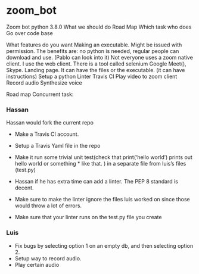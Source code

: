 # zoom_bot
Zoom bot 
python 3.8.0
What we should do
Road Map
Which task who does
Go over code base

What features do you want
Making an executable. Might be issued with permission. The benefits are: no python is needed, regular people can download and use. (Pablo can look into it)
Not everyone uses a zoom native client. I use the web client. There is a tool called selenium
Google Meet(), Skype. 
Landing page. It can have the files or the executable. (it can have instructions)
Setup a python Linter
Travis CI
Play video to zoom client
Record audio
Synthesize voice

Road map
Concurrent task:<br>
### Hassan<br>
Hassan would fork the current repo<br>
* Make a Travis CI account. <br>
* Setup a Travis Yaml file in the repo<br>
* Make it run some trivial unit test(check that print(‘hello world’) prints out hello world or something * like that. ) in a separate file from luis’s files (test.py)<br>

* Hassan if he has extra time can add a linter.  The PEP 8 standard is decent.
* Make sure to make the linter ignore the files luis worked on since those would throw a lot of errors.
* Make sure that your linter runs on the test.py file you create
### Luis
* Fix bugs by selecting option 1 on an empty db, and then selecting option 2.
* Setup way to record audio.<br>
* Play certain audio<br>







